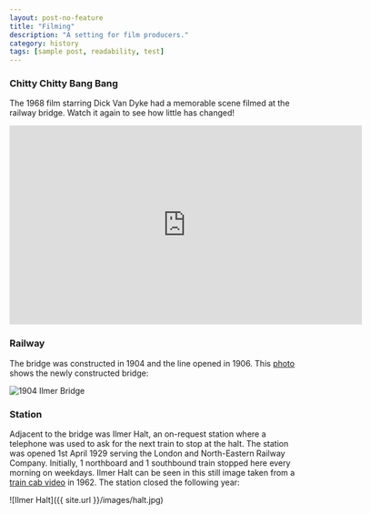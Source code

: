 ```yaml
---
layout: post-no-feature
title: "Filming"
description: "A setting for film producers."
category: history
tags: [sample post, readability, test]
---
```


### Chitty Chitty Bang Bang

The 1968 film starring Dick Van Dyke had a memorable scene filmed at the railway bridge. Watch it again to see how little has changed!

<iframe width="620" height="350" src="https://www.youtube.com/embed/109uKA3nWog" frameborder="0" allowfullscreen></iframe>

### Railway

The bridge was constructed in 1904 and the line opened in 1906. This [photo](http://www.railwayarchive.org.uk/Lpages/html/L3327.html) shows the newly constructed bridge:

![1904 Ilmer Bridge](http://www.transportarchive.org.uk/aimages/L3327.jpg)

### Station

Adjacent to the bridge was Ilmer Halt, an on-request station where a telephone was used to ask for the next train to stop at the halt. The station was opened 1st April 1929 serving the London and North-Eastern Railway Company. Initially, 1 northboard and 1 southbound train stopped here every morning on weekdays. Ilmer Halt can be seen in this still image taken from a [train cab video](http://youtu.be/nyWkpteoa84?t=39s) in 1962. The station closed the following year:

![Ilmer Halt]({{ site.url }}/images/halt.jpg)


